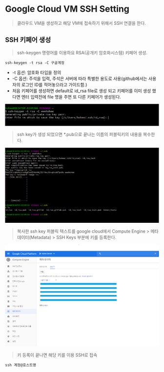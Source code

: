 Google Cloud VM SSH Setting
========
> 클라우드 VM을 생성하고 해당 VM에 접속하기 위해서 SSH 연결을 한다.

SSH 키페어 생성
-------
> ssh-keygen 명령어를 이용하요 RSA(공개키 암호화시스템) 키페어 생성.

`ssh-keygen -t rsa -C 구글계정`
- -t 옵션: 암호화 타입을 정의
- -C 옵션: 주석을 입력, 주석은 서버에 따라 특별한 용도로 사용(github에서는 사용자의 로그인 ID를 적어놓으라고 가이드함.)
- 처음 키페어를 생성하면 default로 id_rsa file로 생성 되고 키페어를 이미 생성 했다면 엔터 입력전에 file 명을 주면 또 다른 키페어가 생성된다.

![02.png](./images/02.png)

> ssh key가 생성 되었으면 *.pub으로 끝나는 이름의 퍼블릭키의 내용을 복수한다.

![03.png](./images/03.png)

> 복사한 ssh key 퍼블릭 텍스트를 google cloud에서 Compute Engine > 메타데이터(Metadata) > SSH Keys 부분에 키를 등록한다.

![01.png](./images/01.png)

> 키 등록이 끝나면 해당 키를 이용 SSH로 접속

`ssh 계정@호스트명`